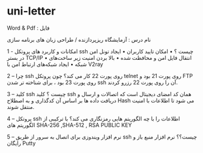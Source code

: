 # uni-letter
Word &amp; Pdf  :  فایل 

نام درس : آزمایشگاه ریزپردازنده / طراحی زبان های برنامه سازی

1 - امکانات و کاربرد های  پروتکل ssh چیست ؟
•	امکان تایید کاربران
•	ایجاد تونل امن در بستر TCP/IP
•	انتقال فایل امن و محافظت شده
•	بالا بردن امنیت زیر ساخت‌های شبکه
•	ایجاد شبکه‌های ارتباط امن با  V2ray 


2 – چرا ssh  روی پورت 22 کار می کند؟
چون پروتکل telnet  روی پورت 21 بود و FTP  روی پورت 23 بود ، برای شناخته تر شدن ssh  آن را روی پورت 22 رزرو کردند.

3 – کلید ssh  چیست ؟
کلید ssh همان کد امضای دیجیتال است که اتصالات و ارسال و دریافت داده ها بر اساس آن کدگذاری و به اصطلاح Hash  می شود تا اطلاعات با امنیت منتقل شوند.

4 – پروتکل ssh  اطلاعات را با چه الگوریتم هایی رمزنگاری می کند؟
با ترکیبی از الگوریتم های SHA-256 ,SHA-512 , RSA PUBLIC KEY  

5 – نرم افزار ویندوزی برای اتصال به سرور از طریق ssh  چیست؟؟ 
نرم افزار منبع باز و رایگان Putty

